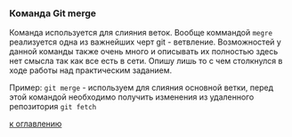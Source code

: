### Команда Git merge  
Команда используется для слияния веток. Вообще коммандой `megre` реализуется одна из важнейших черт git - ветвление. Возможностей у данной команды также очень много и описывать их полностью здесь нет смысла так как все есть в сети. Опишу лишь то с чем столкнулся в ходе работы над практическим заданием. 

Пример:
`git merge` - используем для слияния основной ветки, перед этой командой необходимо получить изменения из удаленного репозитория `git fetch`

[к оглавлению](./readme.md)